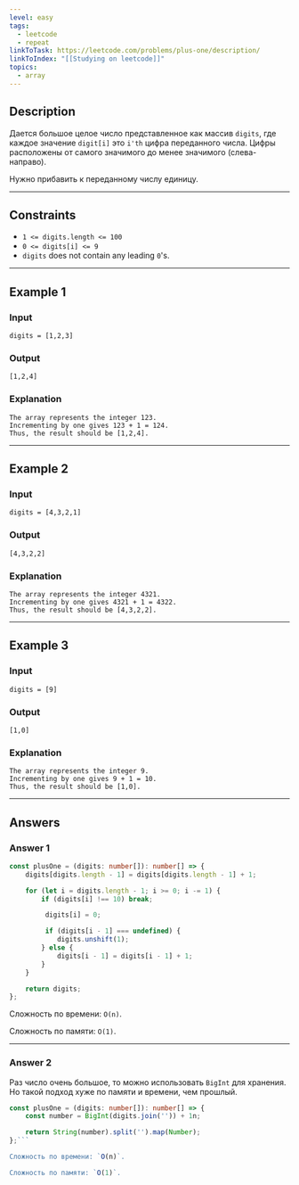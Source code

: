 ```yaml
---
level: easy
tags:
  - leetcode
  - repeat
linkToTask: https://leetcode.com/problems/plus-one/description/
linkToIndex: "[[Studying on leetcode]]"
topics:
  - array
---
```

## Description

Дается большое целое число представленное как массив `digits`, где каждое значение `digit[i]` это `i'th` цифра переданного числа. Цифры расположены от самого значимого до менее значимого (слева-направо).

Нужно прибавить к переданному числу единицу.

---
## Constraints

- `1 <= digits.length <= 100`
- `0 <= digits[i] <= 9`
- `digits` does not contain any leading `0`'s.

---
## Example 1

### Input

```
digits = [1,2,3]
```
### Output

```
[1,2,4]
```
### Explanation

```
The array represents the integer 123.
Incrementing by one gives 123 + 1 = 124.
Thus, the result should be [1,2,4].
```

---
## Example 2

### Input

```
digits = [4,3,2,1]
```
### Output

```
[4,3,2,2]
```
### Explanation

```
The array represents the integer 4321.
Incrementing by one gives 4321 + 1 = 4322.
Thus, the result should be [4,3,2,2].
```

---
## Example 3

### Input

```
digits = [9]
```
### Output

```
[1,0]
```
### Explanation

```
The array represents the integer 9.
Incrementing by one gives 9 + 1 = 10.
Thus, the result should be [1,0].
```

---
## Answers

### Answer 1

```typescript
const plusOne = (digits: number[]): number[] => {
    digits[digits.length - 1] = digits[digits.length - 1] + 1;

    for (let i = digits.length - 1; i >= 0; i -= 1) {
        if (digits[i] !== 10) break;

         digits[i] = 0;

         if (digits[i - 1] === undefined) {
            digits.unshift(1);
        } else {
            digits[i - 1] = digits[i - 1] + 1;
        }
    }

    return digits;
};
```

Сложность по времени: `O(n)`.

Сложность по памяти: `O(1)`.

---
### Answer 2

Раз число очень большое, то можно использовать `BigInt` для хранения. Но такой подход хуже по памяти и времени, чем прошлый.


```typescript
const plusOne = (digits: number[]): number[] => {
    const number = BigInt(digits.join('')) + 1n;

    return String(number).split('').map(Number);
};```

Сложность по времени: `O(n)`.

Сложность по памяти: `O(1)`.